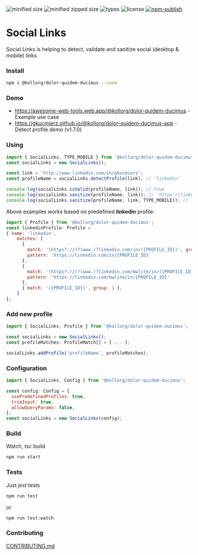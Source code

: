 
![minified size](https://badgen.net/bundlephobia/min/@kollorg/dolor-quidem-ducimus) ![minified zipped size](https://badgen.net/bundlephobia/minzip/@kollorg/dolor-quidem-ducimus) ![types](https://badgen.net/npm/types/@kollorg/dolor-quidem-ducimus) ![license](https://badgen.net/npm/license/@kollorg/dolor-quidem-ducimus) [![npm-publish](https://github.com/kollorg/dolor-quidem-ducimus/actions/workflows/npm-publish.yml/badge.svg)](https://github.com/kollorg/dolor-quidem-ducimus/actions/workflows/npm-publish.yml)

# Social Links

Social Links is helping to detect, validate and sanitize social (desktop & mobile) links

### Install
```bash
npm i @kollorg/dolor-quidem-ducimus --save
```

### Demo

- https://awesome-web-tools.web.app/@kollorg/dolor-quidem-ducimus - Example use case
- https://gkucmierz.github.io/@kollorg/dolor-quidem-ducimus-app - Detect profile demo (v1.7.0)

### Using
```js
import { SocialLinks, TYPE_MOBILE } from '@kollorg/dolor-quidem-ducimus';
const socialLinks = new SocialLinks();

const link = 'http://www.linkedin.com/in/gkucmierz';
const profileName = socialLinks.detectProfile(link); // 'linkedin'

console.log(socialLinks.isValid(profileName, link)); // true
console.log(socialLinks.sanitize(profileName, link)); // 'https://linkedin.com/in/gkucmierz'
console.log(socialLinks.sanitize(profileName, link, TYPE_MOBILE)); // 'https://linkedin.com/mwlite/in/gkucmierz'
```

Above examples works based on predefined **linkedin** profile:
```js
import { Profile } from '@kollorg/dolor-quidem-ducimus';
const linkedinProfile: Profile =
{ name: 'linkedin',
    matches: [
      {
        match: '(https?://)?(www.)?linkedin.com/in/({PROFILE_ID})', group: 3, type: TYPE_DESKTOP,
        pattern: 'https://linkedin.com/in/{PROFILE_ID}'
      },
      {
        match: '(https?://)?(www.)?linkedin.com/mwlite/in/({PROFILE_ID})', group: 3, type: TYPE_MOBILE,
        pattern: 'https://linkedin.com/mwlite/in/{PROFILE_ID}'
      },
      { match: '({PROFILE_ID})', group: 1 },
    ]
};
```

### Add new profile
```js
import { SocialLinks, Profile } from '@kollorg/dolor-quidem-ducimus';

const socialLinks = new SocialLinks();
const profileMatches: ProfileMatch[] = [ ... ];

socialLinks.addProfile('profileName', profileMatches);
```

### Configuration
```js
import { SocialLinks, Config } from '@kollorg/dolor-quidem-ducimus';

const config: Config = {
  usePredefinedProfiles: true,
  trimInput: true,
  allowQueryParams: false,
};
const socialLinks = new SocialLinks(config);
```

### Build

Watch, *tsc* build
```bash
npm run start
```

### Tests

Just *jest* tests
```bash
npm run test
```
or
```bash
npm run test:watch
```

### Contributing

[CONTRIBUTING.md](CONTRIBUTING.md)
